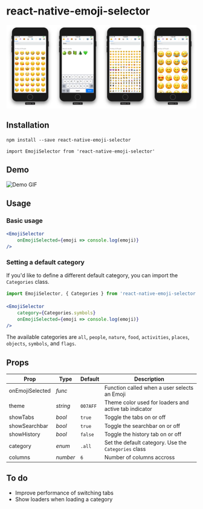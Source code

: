 # react-native-emoji-selector

![Image preview](./example/assets/cover.png)

## Installation

```
npm install --save react-native-emoji-selector
```

```
import EmojiSelector from 'react-native-emoji-selector'
```

## Demo

![Demo GIF](./example/assets/demo.gif)

## Usage

### Basic usage
```jsx
<EmojiSelector
    onEmojiSelected={emoji => console.log(emoji)}
/>
```

### Setting a default category
If you'd like to define a different default category, you can import the `Categories` class.

```jsx
import EmojiSelector, { Categories } from 'react-native-emoji-selector';

<EmojiSelector
    category={Categories.symbols}
    onEmojiSelected={emoji => console.log(emoji)}
/>
```

The available categories are `all`, `people`, `nature`, `food`, `activities`, `places`, `objects`, `symbols`, and `flags`. 

## Props

|Prop|Type|Default|Description|
|---|---|---|---|
|onEmojiSelected|*func*| |Function called when a user selects an Emoji|
|theme|*string*|`007AFF`|Theme color used for loaders and active tab indicator|
|showTabs|*bool*|`true`|Toggle the tabs on or off|
|showSearchbar|*bool*|`true`|Toggle the searchbar on or off|
|showHistory|*bool*|`false`|Toggle the history tab on or off|
|category|*enum*|`.all`|Set the default category. Use the `Categories` class|
|columns|*number*|`6`|Number of columns accross|

## To do
* Improve performance of switching tabs
* Show loaders when loading a category